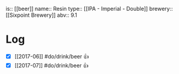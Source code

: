 is:: [[beer]]
name:: Resin
type:: [[IPA - Imperial - Double]]
brewery:: [[Sixpoint Brewery]]
abv:: 9.1

# Log
- [x] [[2017-06]] #do/drink/beer 👍
- [x] [[2017-07]] #do/drink/beer 👍
